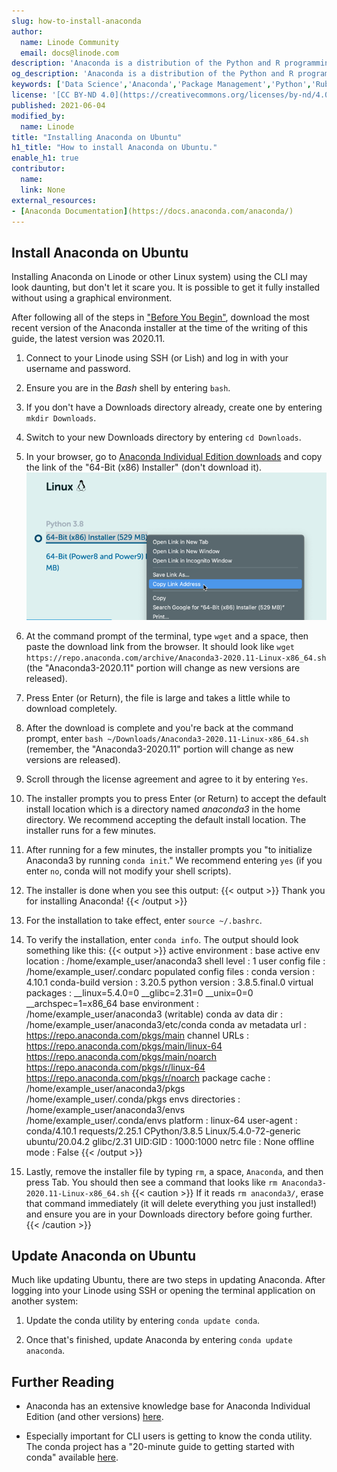 ```yaml
---
slug: how-to-install-anaconda
author:
  name: Linode Community
  email: docs@linode.com
description: 'Anaconda is a distribution of the Python and R programming languages for scientific computing, that aims to simplify package management and deployment. This guide explains how to install Anaconda on Ubuntu.'
og_description: 'Anaconda is a distribution of the Python and R programming languages for scientific computing, that aims to simplify package management and deployment. This guide explains how to install Anaconda on Ubuntu.'
keywords: ['Data Science','Anaconda','Package Management','Python','Ruby','Ubuntu']
license: '[CC BY-ND 4.0](https://creativecommons.org/licenses/by-nd/4.0)'
published: 2021-06-04
modified_by:
  name: Linode
title: "Installing Anaconda on Ubuntu"
h1_title: "How to install Anaconda on Ubuntu."
enable_h1: true
contributor:
  name: 
  link: None
external_resources:
- [Anaconda Documentation](https://docs.anaconda.com/anaconda/)
---
```


## Install Anaconda on Ubuntu

Installing Anaconda on Linode or other Linux system) using the CLI may look daunting, but don't let it scare you. It is possible to get it fully installed without using a graphical environment.

After following all of the steps in ["Before You Begin"](#before-you-begin), download the most recent version of the Anaconda installer at the time of the writing of this guide, the latest version was 2020.11.

1.  Connect to your Linode using SSH (or Lish) and log in with your username and password.

2.  Ensure you are in the *Bash* shell by entering `bash`.

3.  If you don't have a Downloads directory already, create one by entering `mkdir Downloads`.

4.  Switch to your new Downloads directory by entering `cd Downloads`.

5.  In your browser, go to [Anaconda Individual Edition downloads](https://www.anaconda.com/products/individual#Downloads) and copy the link of the "64-Bit (x86) Installer" (don't download it).
![Selecting the option to copy a link on the Anaconda downloads page](anaconda-download-link.png "Selecting the option to copy a link on the Anaconda downloads page")

6.  At the command prompt of the terminal, type `wget` and a space, then paste the download link from the browser. It should look like `wget https://repo.anaconda.com/archive/Anaconda3-2020.11-Linux-x86_64.sh` (the "Anaconda3-2020.11" portion will change as new versions are released).

4.  Press Enter (or Return), the file is large and takes a little while to download completely.

5.  After the download is complete and you're back at the command prompt, enter `bash ~/Downloads/Anaconda3-2020.11-Linux-x86_64.sh` (remember, the "Anaconda3-2020.11" portion will change as new versions are released).

6.  Scroll through the license agreement and agree to it by entering `Yes`.

7.  The installer prompts you to press Enter (or Return) to accept the default install location which is a directory named *anaconda3* in the home directory. We recommend accepting the default install location. The installer runs for a few minutes.

8.  After running for a few minutes, the installer prompts you "to initialize Anaconda3 by running `conda init`." We recommend entering `yes` (if you enter `no`, conda will not modify your shell scripts).

9.  The installer is done when you see this output:
    {{< output >}}
Thank you for installing Anaconda!
{{< /output >}}

10. For the installation to take effect, enter `source ~/.bashrc`.

11. To verify the installation, enter `conda info`. The output should look something like this:
    {{< output >}}
     active environment : base
    active env location : /home/example_user/anaconda3
            shell level : 1
       user config file : /home/example_user/.condarc
 populated config files :
          conda version : 4.10.1
    conda-build version : 3.20.5
         python version : 3.8.5.final.0
       virtual packages : __linux=5.4.0=0
                          __glibc=2.31=0
                          __unix=0=0
                          __archspec=1=x86_64
       base environment : /home/example_user/anaconda3  (writable)
      conda av data dir : /home/example_user/anaconda3/etc/conda
  conda av metadata url : https://repo.anaconda.com/pkgs/main
           channel URLs : https://repo.anaconda.com/pkgs/main/linux-64
                          https://repo.anaconda.com/pkgs/main/noarch
                          https://repo.anaconda.com/pkgs/r/linux-64
                          https://repo.anaconda.com/pkgs/r/noarch
          package cache : /home/example_user/anaconda3/pkgs
                          /home/example_user/.conda/pkgs
       envs directories : /home/example_user/anaconda3/envs
                          /home/example_user/.conda/envs
               platform : linux-64
             user-agent : conda/4.10.1 requests/2.25.1 CPython/3.8.5 Linux/5.4.0-72-generic ubuntu/20.04.2 glibc/2.31
                UID:GID : 1000:1000
             netrc file : None
           offline mode : False
{{< /output >}}

12. Lastly, remove the installer file by typing `rm`, a space, `Anaconda`, and then press Tab. You should then see a command that looks like `rm Anaconda3-2020.11-Linux-x86_64.sh`
    {{< caution >}}
If it reads `rm anaconda3/`, erase that command immediately  (it will delete everything you just installed!) and ensure you are in your Downloads directory before going further.
{{< /caution >}}

## Update Anaconda on Ubuntu

Much like updating Ubuntu, there are two steps in updating Anaconda. After logging into your Linode using SSH or opening the terminal application on another system:

1.  Update the conda utility by entering `conda update conda`.

2.  Once that's finished, update Anaconda by entering `conda update anaconda`.

## Further Reading

-   Anaconda has an extensive knowledge base for Anaconda Individual Edition (and other versions) [here](https://docs.anaconda.com/anaconda/).

-   Especially important for CLI users is getting to know the conda utility. The conda project has a "20-minute guide to getting started with conda" available [here](https://conda.io/projects/conda/en/latest/user-guide/getting-started.html).
